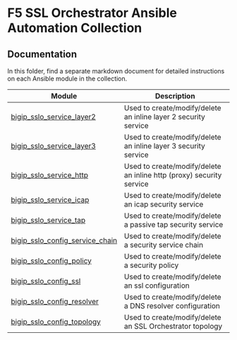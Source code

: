 # F5 SSL Orchestrator Ansible Automation Collection
## Documentation

In this folder, find a separate markdown document for detailed instructions on each Ansible module in the collection.

| Module | Description |
| ------ | ------ |
| [bigip_sslo_service_layer2](bigip_sslo_service_layer2.rst)         | Used to create/modify/delete an inline layer 2 security service |
| [bigip_sslo_service_layer3](bigip_sslo_service_layer3.rst)         | Used to create/modify/delete an inline layer 3 security service |
| [bigip_sslo_service_http](bigip_sslo_service_http.rst)           | Used to create/modify/delete an inline http (proxy) security service |
| [bigip_sslo_service_icap](bigip_sslo_service_icap.rst)           | Used to create/modify/delete an icap security service |
| [bigip_sslo_service_tap](bigip_sslo_service_tap.rst)            | Used to create/modify/delete a passive tap security service |
| [bigip_sslo_config_service_chain](bigip_sslo_config_service_chain.rst)   | Used to create/modify/delete a security service chain |
| [bigip_sslo_config_policy](bigip_sslo_config_policy.rst)          | Used to create/modify/delete a security policy |
| [bigip_sslo_config_ssl](bigip_sslo_config_ssl.rst)             | Used to create/modify/delete an ssl configuration |
| [bigip_sslo_config_resolver](bigip_sslo_config_resolver.rst)        | Used to create/modify/delete a DNS resolver configuration |
| [bigip_sslo_config_topology](bigip_sslo_config_topology.rst)        | Used to create/modify/delete an SSL Orchestrator topology |

<br />